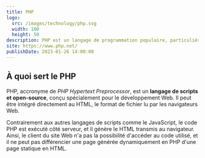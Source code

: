 ```yaml
---
title: PHP
logo:
  src: /images/technology/php.svg
  width: 100
  height: 50
description: PHP est un langage de programmation populaire, particulièrement adapté pour le développement Web.
site: https://www.php.net/
publishDate: 2023-01-26 14:00:00
---
```


## À quoi sert le PHP

PHP, accronyme de *PHP Hypertext Preprocessor*, est un **langage de scripts et open-source**, conçu spécialement pour le développement Web. Il peut être intégré directement au HTML, le format de fichier lu par les navigateurs Web.

Contrairement aux autres langages de scripts comme le JavaScript, le code PHP est exécuté côté serveur, et il génère le HTML transmis au navigateur. Ainsi, le client du site Web n'a pas la possibilité d'accéder au code utilisé, et il ne peut pas différencier une page générée dynamiquement en PHP d'une page statique en HTML.
